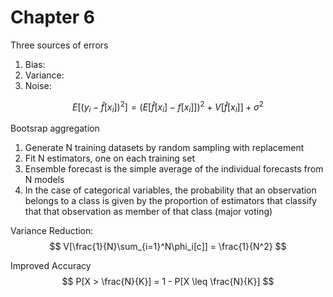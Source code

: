# Chapter 6
Three sources of errors
1. Bias:
2. Variance:
3. Noise:

$$
E[(y_i - \hat f[x_i])^2] = (E[\hat f[x_i] - f[x_i]])^2 + V[\hat f[x_i]] + \sigma^2
$$

Bootsrap aggregation
1. Generate N training datasets by random sampling with replacement
2. Fit N estimators, one on each training set
3. Ensemble forecast is the simple average of the individual forecasts from N models
4. In the case of categorical variables, the probability that an observation belongs to a class is given by the proportion of estimators that classify that that observation as member of that class (major voting)

Variance Reduction:
$$
V[\frac{1}{N}\sum_{i=1}^N\phi_i[c]] = \frac{1}{N^2}
$$

Improved Accuracy
$$
P[X > \frac{N}{K}] = 1 - P[X \leq \frac{N}{K}]
$$
